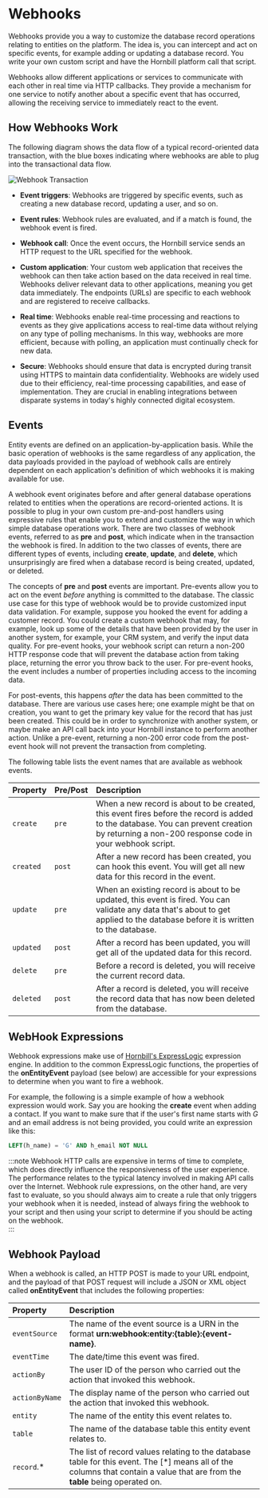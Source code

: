 # Webhooks
Webhooks provide you a way to customize the database record operations relating to entities on the platform. The idea is, you can intercept and act on specific events, for example adding or updating a database record. You write your own custom script and have the Hornbill platform call that script. 

Webhooks allow different applications or services to communicate with each other in real time via HTTP callbacks. They provide a mechanism for one service to notify another about a specific event that has occurred, allowing the receiving service to immediately react to the event.

## How Webhooks Work

The following diagram shows the data flow of a typical record-oriented data transaction, with the blue boxes indicating where webhooks are able to plug into the transactional data flow. 

![Webhook Transaction](/_books/esp-fundamentals/core-capabilities/images/webhook.svg)


* __Event triggers__:  Webhooks are triggered by specific events, such as creating a new database record, updating a user, and so on. 

* __Event rules__:  Webhook rules are evaluated, and if a match is found, the webhook event is fired. 

* __Webhook call__: Once the event occurs, the Hornbill service sends an HTTP request to the URL specified for the webhook. 

* __Custom application__: Your custom web application that receives the webhook can then take action based on the data received in real time.  Webhooks deliver relevant data to other applications, meaning you get data immediately. The endpoints (URLs) are specific to each webhook and are registered to receive callbacks.

* __Real time__: Webhooks enable real-time processing and reactions to events as they give applications access to real-time data without relying on any type of polling mechanisms. In this way, webhooks are more efficient, because with polling, an application must continually check for new data.

* __Secure__: Webhooks should ensure that data is encrypted during transit using HTTPS to maintain data confidentiality.
Webhooks are widely used due to their efficiency, real-time processing capabilities, and ease of implementation. They are crucial in enabling integrations between disparate systems in today's highly connected digital ecosystem.

## Events
Entity events are defined on an application-by-application basis. While the basic operation of webhooks is the same regardless of any application, the data payloads provided in the payload of webhook calls are entirely dependent on each application's definition of which webhooks it is making available for use.  

A webhook event originates before and after general database operations related to entities when the operations are record-oriented actions. It is possible to plug in your own custom pre-and-post handlers using expressive rules that enable you to extend and customize the way in which simple database operations work. There are two classes of webhook events, referred to as __pre__ and __post__, which indicate when in the transaction the webhook is fired.  In addition to the two classes of events, there are different types of events, including __create__, __update__, and __delete__, which unsurprisingly are fired when a database record is being created, updated, or deleted. 

The concepts of __pre__ and __post__ events are important. Pre-events allow you to act on the event *before* anything is committed to the database.  The classic use case for this type of webhook would be to provide customized input data validation.  For example, suppose you hooked the event for adding a customer record. You could create a custom webhook that may, for example, look up some of the details that have been provided by the user in another system, for example, your CRM system, and verify the input data quality. For pre-event hooks, your webhook script can return a non-200 HTTP response code that will prevent the database action from taking place, returning the error you throw back to the user.  For pre-event hooks, the event includes a number of properties including access to the incoming data. 

For post-events, this happens *after* the data has been committed to the database. There are various use cases here; one example might be that on creation, you want to get the primary key value for the record that has just been created. This could be in order to synchronize with another system, or maybe make an API call back into your Hornbill instance to perform another action. Unlike a pre-event, returning a non-200 error code from the post-event hook will not prevent the transaction from completing.

The following table lists the event names that are available as webhook events.

|Property|Pre/Post|Description|
|:--|:--|:--|
|`create`|`pre`|When a new record is about to be created, this event fires before the record is added to the database.  You can prevent creation by returning a non-200 response code in your webhook script.|
|`created`|`post`|After a new record has been created, you can hook this event. You will get all new data for this record in the event.|
|`update`|`pre`|When an existing record is about to be updated, this event is fired.  You can validate any data that's about to get applied to the database before it is written to the database.|
|`updated`|`post`|After a record has been updated, you will get all of the updated data for this record.|
|`delete`|`pre`|Before a record is deleted, you will receive the current record data.|
|`deleted`|`post`|After a record is deleted, you will receive the record data that has now been deleted from the database.|


## WebHook Expressions
Webhook expressions make use of [Hornbill's ExpressLogic](/esp-fundamentals/reference-guides/express-logic) expression engine. In addition to the common ExpressLogic functions, the properties of the __onEntityEvent__ payload (see below) are accessible for your expressions to determine when you want to fire a webhook. 

For example, the following is a simple example of how a webhook expression would work. Say you are hooking the __create__ event when adding a contact. If you want to make sure that if the user's first name starts with *G* and an email address is not being provided, you could write an expression like this:

```sql
LEFT(h_name) = 'G' AND h_email NOT NULL
```

  

:::note
Webhook HTTP calls are expensive in terms of time to complete, which does directly influence the responsiveness of the user experience. The performance relates to the typical latency involved in making API calls over the Internet.  Webhook rule expressions, on the other hand, are very fast to evaluate, so you should always aim to create a rule that only triggers your webhook when it is needed, instead of always firing the webhook to your script and then using your script to determine if you should be acting on the webhook.  
:::

## Webhook Payload
When a webhook is called, an HTTP POST is made to your URL endpoint, and the payload of that POST request will include a JSON or XML object called __onEntityEvent__ that includes the following properties:

|Property|Description|
|:--|:--|
|`eventSource`|The name of the event source is a URN in the format __urn:webhook:entity:{table}:{event-name}__.|
|`eventTime`|The date/time this event was fired.|
|`actionBy`|The user ID of the person who carried out the action that invoked this webhook.|
|`actionByName`|The display name of the person who carried out the action that invoked this webhook.|
|`entity`|The name of the entity this event relates to.|
|`table`|The name of the database table this entity event relates to.|
|`record`.*|The list of record values relating to the database table for this event.  The [*] means all of the columns that contain a value that are from the __table__ being operated on.|

